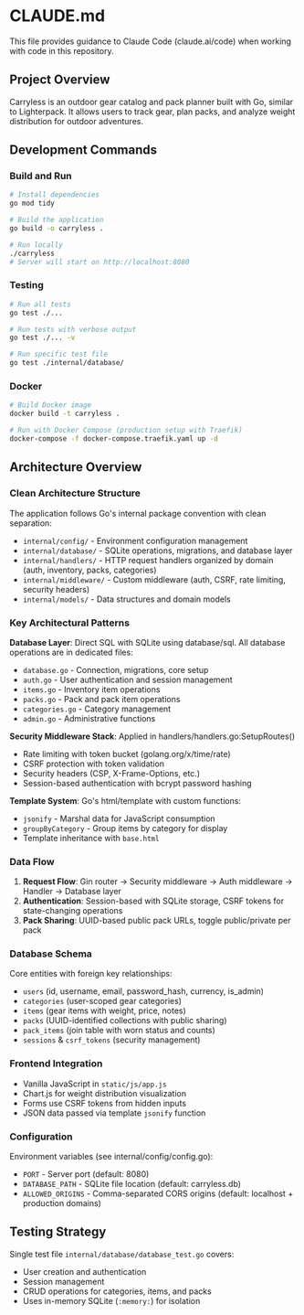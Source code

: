 # CLAUDE.md

This file provides guidance to Claude Code (claude.ai/code) when working with code in this repository.

## Project Overview

Carryless is an outdoor gear catalog and pack planner built with Go, similar to Lighterpack. It allows users to track gear, plan packs, and analyze weight distribution for outdoor adventures.

## Development Commands

### Build and Run
```bash
# Install dependencies
go mod tidy

# Build the application
go build -o carryless .

# Run locally
./carryless
# Server will start on http://localhost:8080
```

### Testing
```bash
# Run all tests
go test ./...

# Run tests with verbose output
go test ./... -v

# Run specific test file
go test ./internal/database/
```

### Docker
```bash
# Build Docker image
docker build -t carryless .

# Run with Docker Compose (production setup with Traefik)
docker-compose -f docker-compose.traefik.yaml up -d
```

## Architecture Overview

### Clean Architecture Structure
The application follows Go's internal package convention with clean separation:

- `internal/config/` - Environment configuration management
- `internal/database/` - SQLite operations, migrations, and database layer
- `internal/handlers/` - HTTP request handlers organized by domain (auth, inventory, packs, categories)
- `internal/middleware/` - Custom middleware (auth, CSRF, rate limiting, security headers)
- `internal/models/` - Data structures and domain models

### Key Architectural Patterns

**Database Layer**: Direct SQL with SQLite using database/sql. All database operations are in dedicated files:
- `database.go` - Connection, migrations, core setup
- `auth.go` - User authentication and session management
- `items.go` - Inventory item operations
- `packs.go` - Pack and pack item operations
- `categories.go` - Category management
- `admin.go` - Administrative functions

**Security Middleware Stack**: Applied in handlers/handlers.go:SetupRoutes()
- Rate limiting with token bucket (golang.org/x/time/rate)
- CSRF protection with token validation
- Security headers (CSP, X-Frame-Options, etc.)
- Session-based authentication with bcrypt password hashing

**Template System**: Go's html/template with custom functions:
- `jsonify` - Marshal data for JavaScript consumption
- `groupByCategory` - Group items by category for display
- Template inheritance with `base.html`

### Data Flow

1. **Request Flow**: Gin router → Security middleware → Auth middleware → Handler → Database layer
2. **Authentication**: Session-based with SQLite storage, CSRF tokens for state-changing operations
3. **Pack Sharing**: UUID-based public pack URLs, toggle public/private per pack

### Database Schema

Core entities with foreign key relationships:
- `users` (id, username, email, password_hash, currency, is_admin)
- `categories` (user-scoped gear categories)
- `items` (gear items with weight, price, notes)
- `packs` (UUID-identified collections with public sharing)
- `pack_items` (join table with worn status and counts)
- `sessions` & `csrf_tokens` (security management)

### Frontend Integration

- Vanilla JavaScript in `static/js/app.js`
- Chart.js for weight distribution visualization
- Forms use CSRF tokens from hidden inputs
- JSON data passed via template `jsonify` function

### Configuration

Environment variables (see internal/config/config.go):
- `PORT` - Server port (default: 8080)
- `DATABASE_PATH` - SQLite file location (default: carryless.db)
- `ALLOWED_ORIGINS` - Comma-separated CORS origins (default: localhost + production domains)

## Testing Strategy

Single test file `internal/database/database_test.go` covers:
- User creation and authentication
- Session management
- CRUD operations for categories, items, and packs
- Uses in-memory SQLite (`:memory:`) for isolation